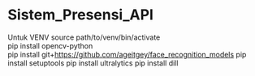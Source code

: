 # Sistem_Presensi_API
 
Untuk VENV
source path/to/venv/bin/activate          
pip install opencv-python         
pip install git+https://github.com/ageitgey/face_recognition_models
pip install setuptools
pip install ultralytics
pip install dill       

